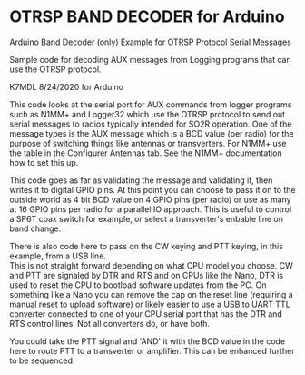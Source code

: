 # OTRSP BAND DECODER for Arduino
Arduino Band Decoder (only) Example for OTRSP Protocol Serial Messages
   
Sample code for decoding AUX messages from Logging programs that can use the OTRSP protocol.
   
   K7MDL 8/24/2020 for Arduino 
   
   This code looks at the serial port for AUX commands from logger programs such as N1MM+ and Logger32 
   which use the OTRSP protocol to send out serial messages to radios typically intended for SO2R operation. 
   One of the message types is the AUX message which is a BCD value (per radio) for the purpose of switching 
   things like antennas or transverters. For N1MM+ use the table in the Configurer Antennas tab. See the N1MM+
   documentation how to set this up.  
   
   This code goes as far as validating the message and validating it, then writes it to digital GPIO pins. 
   At this point you can choose to pass it on to the outside world as 4 bit BCD value on 4 GPIO pins (per radio) 
   or use as many at 16 GPIO pins per radio for a parallel IO approach. This is useful to control a SP6T coax 
   switch for example, or select a transverter's enbable line on band change.
   
   There is also code here to pass on the CW keying and PTT keying, in this example, from a USB line.  
   This is not straight forward depending on what CPU model you choose. CW and PTT are signaled by DTR and RTS
   and on CPUs like the Nano, DTR is used to reset the CPU to bootload software updates from the PC.
   On something like a Nano you can remove the cap on the reset line (requiring a manual reset to upload software)
   or likely easier to use a USB to UART TTL converter connected to one of your CPU serial port that has the DTR
   and RTS control lines. Not all converters do, or have both.
   
   You could take the PTT signal and 'AND' it with the BCD value in the code here to route PTT to a transverter 
   or amplifier. This can be enhanced further to be sequenced.
